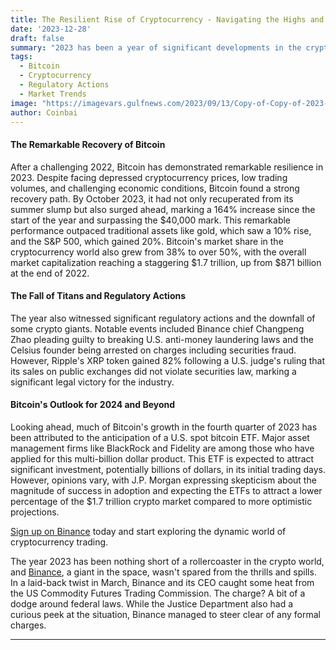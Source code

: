 ```yaml
---
title: The Resilient Rise of Cryptocurrency - Navigating the Highs and Lows of 2023
date: '2023-12-28'
draft: false
summary: "2023 has been a year of significant developments in the cryptocurrency market. From Bitcoin's remarkable recovery to the fall of crypto titans and regulatory actions, the year has seen it all. This article explores these key trends and looks ahead at what's next for cryptocurrencies."
tags:
  - Bitcoin
  - Cryptocurrency
  - Regulatory Actions
  - Market Trends
image: "https://imagevars.gulfnews.com/2023/09/13/Copy-of-Copy-of-2023-06-15T173848Z_1214801585_RC2SJ1A69FEG_RTRMADP_3_USA-SEC-BINANCE-LAYOFFS.JPG-1694593404869_18a8da34fe2_medium.jpg" 
author: Coinbai
---
```


#### The Remarkable Recovery of Bitcoin

After a challenging 2022, Bitcoin has demonstrated remarkable resilience in 2023. Despite facing depressed cryptocurrency prices, low trading volumes, and challenging economic conditions, Bitcoin found a strong recovery path. By October 2023, it had not only recuperated from its summer slump but also surged ahead, marking a 164% increase since the start of the year and surpassing the $40,000 mark. This remarkable performance outpaced traditional assets like gold, which saw a 10% rise, and the S&P 500, which gained 20%. Bitcoin's market share in the cryptocurrency world also grew from 38% to over 50%, with the overall market capitalization reaching a staggering $1.7 trillion, up from $871 billion at the end of 2022.

#### The Fall of Titans and Regulatory Actions

The year also witnessed significant regulatory actions and the downfall of some crypto giants. Notable events included Binance chief Changpeng Zhao pleading guilty to breaking U.S. anti-money laundering laws and the Celsius founder being arrested on charges including securities fraud. However, Ripple's XRP token gained 82% following a U.S. judge's ruling that its sales on public exchanges did not violate securities law, marking a significant legal victory for the industry.

#### Bitcoin's Outlook for 2024 and Beyond

Looking ahead, much of Bitcoin's growth in the fourth quarter of 2023 has been attributed to the anticipation of a U.S. spot bitcoin ETF. Major asset management firms like BlackRock and Fidelity are among those who have applied for this multi-billion dollar product. This ETF is expected to attract significant investment, potentially billions of dollars, in its initial trading days. However, opinions vary, with J.P. Morgan expressing skepticism about the magnitude of success in adoption and expecting the ETFs to attract a lower percentage of the $1.7 trillion crypto market compared to more optimistic projections.

[Sign up on Binance](https://accounts.binance.com/register?ref=431277160) today and start exploring the dynamic world of cryptocurrency trading.

The year 2023 has been nothing short of a rollercoaster in the crypto world, and [Binance](https://accounts.binance.com/register?ref=431277160), a giant in the space, wasn't spared from the thrills and spills. In a laid-back twist in March, Binance and its CEO caught some heat from the US Commodity Futures Trading Commission. The charge? A bit of a dodge around federal laws. While the Justice Department also had a curious peek at the situation, Binance managed to steer clear of any formal charges.


---
